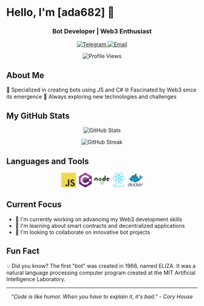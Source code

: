 # Hello, I'm [ada682] 👋

<h3 align="center">Bot Developer | Web3 Enthusiast</h3>

<p align="center">
  <a href="https://t.me/slyntherinnn">
    <img src="https://img.shields.io/badge/Telegram-2CA5E0?style=for-the-badge&logo=telegram&logoColor=white" alt="Telegram"/>
  </a>
  <a href="mailto:nandabahari20@gmail.com">
    <img src="https://img.shields.io/badge/Email-D14836?style=for-the-badge&logo=gmail&logoColor=white" alt="Email"/>
  </a>
</p>

<p align="center">
  <img src="https://komarev.com/ghpvc/?username=ada682&label=Profile%20Views&color=brightgreen&style=flat" alt="Profile Views" />
</p>

## About Me

🤖 Specialized in creating bots using JS and C#
🌐 Fascinated by Web3 since its emergence
🚀 Always exploring new technologies and challenges

## My GitHub Stats

<p align="center">
  <img src="https://github-readme-stats.vercel.app/api?username=ada682&show_icons=true&theme=radical" alt="GitHub Stats"/>
</p>

<p align="center">
  <img src="https://github-readme-streak-stats.herokuapp.com/?user=ada682&theme=dark" alt="GitHub Streak"/>
</p>

## Languages and Tools

<p align="center">
  <img src="https://raw.githubusercontent.com/devicons/devicon/master/icons/javascript/javascript-original.svg" alt="javascript" width="40" height="40"/>
  <img src="https://raw.githubusercontent.com/devicons/devicon/master/icons/csharp/csharp-original.svg" alt="csharp" width="40" height="40"/>
  <img src="https://raw.githubusercontent.com/devicons/devicon/master/icons/nodejs/nodejs-original-wordmark.svg" alt="nodejs" width="40" height="40"/>
  <img src="https://raw.githubusercontent.com/devicons/devicon/master/icons/react/react-original-wordmark.svg" alt="react" width="40" height="40"/>
  <img src="https://raw.githubusercontent.com/devicons/devicon/master/icons/docker/docker-original-wordmark.svg" alt="docker" width="40" height="40"/>
</p>

## Current Focus

- 🔭 I'm currently working on advancing my Web3 development skills
- 🌱 I'm learning about smart contracts and decentralized applications
- 👯 I'm looking to collaborate on innovative bot projects

## Fun Fact

💡 Did you know? The first "bot" was created in 1966, named ELIZA. It was a natural language processing computer program created at the MIT Artificial Intelligence Laboratory.

---

<p align="center">
  <i>"Code is like humor. When you have to explain it, it's bad." - Cory House</i>
</p>
